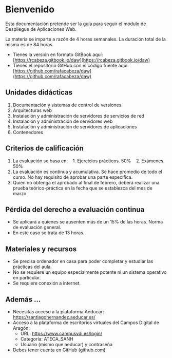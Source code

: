 # Bienvenido

Esta documentación pretende ser la guía para seguir el módulo de Despliegue de Aplicaciones Web.

La materia se imparte a razón de 4 horas semanales. La duración total de la misma es de 84 horas.

- Tienes la versión en formato GitBook aquí: [https://rcabeza.gitbook.io/daw](https://rcabeza.gitbook.io/daw)
- Tienes el repositorio GitHub con el código fuente aquí: [https://github.com/rafacabeza/daw](https://github.com/rafacabeza/daw)


## Unidades didácticas

1. Documentación y sistemas de control de versiones.
1. Arquitecturas web
1. Instalación y administración de servidores de servicios de red
1. Instalación y administración de servidores web
1. Instalación y administración de servidores de aplicaciones
1. Contenedores


## Criterios de calificación

1. La evaluación se basa en:
   1. Ejercicios prácticos. 50%
   2. Exámenes. 50%
2. La evaluación es continua y acumulativa. Se hace promedio de todo el curso. No hay requisito de aprobar una parte específica.
3. Quien no obtenga el aprobado al final de febrero, deberá realizar una prueba teórico-práctica en la fecha que se establezca del mes de marzo.

## Pérdida del derecho a evaluación continua

- Se aplicará a quienes se ausenten más de un 15% de las horas. Norma de evaluación general.
- En este caso se trata de 13 horas.

## Materiales y recursos

- Se precisa ordenador en casa para poder completar y estudiar las prácticas del aula.
- No se requiere un equipo especialmente potente ni un sistema operativo en particular.
- Se requiere conexión a internet.

## Además ...

- Necesitas acceso a la plataforma Aeducar: https://santiagohernandez.aeducar.es/
- Acceso a la plataforma de escritorios virtuales del Campos Digital de Aragón: 
  - URL: https://www.campusvdi.es/login/
  - Categoría: ATECA_SANH
  - Usuario (mismo que aeducar) y contraseña
- Debes tener cuenta en GitHub (github.com)